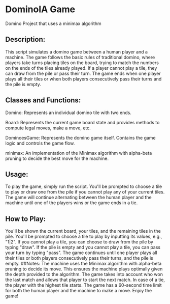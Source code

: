 # DominoIA Game
Domino Project that uses a minimax algorithm

## Description:

This script simulates a domino game between a human player and a machine. The game follows the basic rules of traditional domino, where players take turns placing tiles on the board, trying to match the numbers on the ends of the tiles already played. If a player cannot play a tile, they can draw from the pile or pass their turn. The game ends when one player plays all their tiles or when both players consecutively pass their turns and the pile is empty.

## Classes and Functions:
Domino: Represents an individual domino tile with two ends.

Board: Represents the current game board state and provides methods to compute legal moves, make a move, etc.

DominoesGame: Represents the domino game itself. Contains the game logic and controls the game flow.

minimax: An implementation of the Minimax algorithm with alpha-beta pruning to decide the best move for the machine.

## Usage:
To play the game, simply run the script. You'll be prompted to choose a tile to play or draw one from the pile if you cannot play any of your current tiles. The game will continue alternating between the human player and the machine until one of the players wins or the game ends in a tie.

## How to Play:
You'll be shown the current board, your tiles, and the remaining tiles in the pile.
You'll be prompted to choose a tile to play by inputting its values, e.g., "1|2".
If you cannot play a tile, you can choose to draw from the pile by typing "draw".
If the pile is empty and you cannot play a tile, you can pass your turn by typing "pass".
The game continues until one player plays all their tiles or both players consecutively pass their turns, and the pile is empty.
##Notes:
The machine uses the Minimax algorithm with alpha-beta pruning to decide its move. This ensures the machine plays optimally given the depth provided to the algorithm.
The game takes into account who won the last match and allows that player to start the next match. In case of a tie, the player with the highest tile starts.
The game has a 60-second time limit for both the human player and the machine to make a move.
Enjoy the game!
